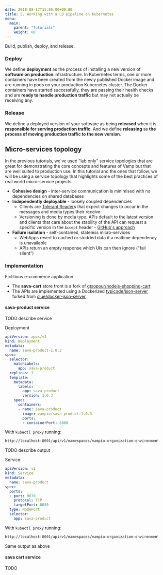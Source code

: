 ```yaml
---
date: 2018-08-17T15:00:00+00:00
title: 5. Working with a CD pipeline on Kubernetes
menu:
  main:
    parent: "Tutorials"
    weight: 60
---
```


Build, publish, deploy, and release. 

### Deploy
We define **deployment** as the process of installing a new version of **software on production** infrastructure. In Kubernetes terms, one or more containers have been created from the newly published Docker image and are running in pods on your production Kubernetes cluster. The Docker containers have started successfully, they are passing their health checks and are **ready to handle production traffic** but may not actually be receiving any.

### Release
We define a deployed version of your software as being **released** when it is **responsible for serving production traffic**. And we define **releasing** as **the process of moving production traffic to the new version**. 

## Micro-services topology
In the previous tutorials, we've used "lab only" service topologies that are great for demonstrating the core concepts and features of Vamp but that are well suited to production use. In this tutorial and the ones that follow, we will be using a service topology that highlights some of the best practices of real world micro-service projects.

* **Cohesive design** - inter-service communication is minimised with no dependencies on shared databases
* **Independently deployable** - loosely coupled dependencies
  * Clients are [Tolerant Reader](http://servicedesignpatterns.com/WebServiceEvolution/TolerantReader)s that expect changes to occur in the messages and media types their receive
  * Versioning is done by media type. APIs default to the latest version and clients that care about the stability of the API can request a specific version in the `Accept` header - [GitHub's approach](https://developer.github.com/v3/media/)
* **Failure isolation** - self-contained, stateless micro-services
  * WebApps revert to cached or studded data if a realtime dependency is unavailable
  * APIs return an empty response which UIs can then ignore ("fail silent")

### Implementation
Fictitious e-commerce application
* The **sava-cart** store front is a fork of [gtsopour/nodejs-shopping-cart](https://github.com/gtsopour/nodejs-shopping-cart)
* The APIs are implemented using a Dockerized [typicode/json-server](https://github.com/typicode/json-server) forked from [clue/docker-json-server](https://github.com/clue/docker-json-server)

#### sava-product service
TODO describe service

Deployment
```yaml
apiVersion: apps/v1
kind: Deployment
metadata:
  name: sava-product-1.0.3
spec:
  selector:
    matchLabels:
      app: sava-product
  replicas: 1
  template:
    metadata:
      labels:
        app: sava-product
        version: 1.0.3
    spec:
      containers:
      - name: sava-product
        image: vampio/sava-product:1.0.3
        ports:
        - containerPort: 8080
```

With `kubectl proxy` running:
```bash
http://localhost:8001/api/v1/namespaces/vampio-organization-environment/pods/sava-product-1.0.3-7bc5dfcc68-m8bbl/proxy/products
```

TODO describe output

Service
```yaml
apiVersion: v1
kind: Service
metadata:
  name: sava-product
spec:
  ports:
  - port: 9070
    protocol: TCP
    targetPort: 8080
  type: NodePort
  selector:
    app: sava-product
```

With `kubectl proxy` running:
```bash
http://localhost:8001/api/v1/namespaces/vampio-organization-environment/services/sava-product/proxy/products
```
Same output as above

#### sava cart service
TODO
